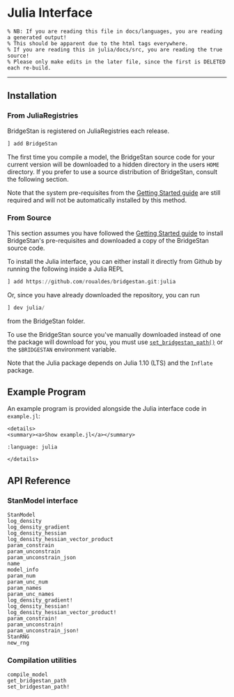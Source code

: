 # Julia Interface

```@raw html
% NB: If you are reading this file in docs/languages, you are reading a generated output!
% This should be apparent due to the html tags everywhere.
% If you are reading this in julia/docs/src, you are reading the true source!
% Please only make edits in the later file, since the first is DELETED each re-build.
```

---

## Installation

### From JuliaRegistries

BridgeStan is registered on JuliaRegistries each release.


```julia
] add BridgeStan
```

The first time you compile a model, the BridgeStan source code for your current version
will be downloaded to a hidden directory in the users `HOME` directory. If you
prefer to use a source distribution of BridgeStan, consult the following section.

Note that the system pre-requisites from the [Getting Started guide](../getting-started.rst)
are still required and will not be automatically installed by this method.

### From Source
This section assumes you have followed the [Getting Started guide](../getting-started.rst)
to install BridgeStan's pre-requisites and downloaded a copy of the BridgeStan source code.

To install the Julia interface, you can either install it directly from Github by running
the following inside a Julia REPL

```julia
] add https://github.com/roualdes/bridgestan.git:julia
```

Or, since you have already downloaded the repository, you can run

```julia
] dev julia/
```

from the BridgeStan folder.

To use the BridgeStan source you've manually downloaded instead of
one the package will download for you, you must use
[`set_bridgestan_path()`](BridgeStan.set_bridgestan_path!) or the `$BRIDGESTAN`
environment variable.

Note that the Julia package depends on Julia 1.10 (LTS) and the `Inflate` package.

## Example Program

An example program is provided alongside the Julia interface code in `example.jl`:


```@raw html
<details>
<summary><a>Show example.jl</a></summary>
```

```{literalinclude} ../../julia/example.jl
:language: julia
```

```@raw html
</details>
```

## API Reference

### StanModel interface

```@docs
StanModel
log_density
log_density_gradient
log_density_hessian
log_density_hessian_vector_product
param_constrain
param_unconstrain
param_unconstrain_json
name
model_info
param_num
param_unc_num
param_names
param_unc_names
log_density_gradient!
log_density_hessian!
log_density_hessian_vector_product!
param_constrain!
param_unconstrain!
param_unconstrain_json!
StanRNG
new_rng
```

### Compilation utilities
```@docs
compile_model
get_bridgestan_path
set_bridgestan_path!
```

